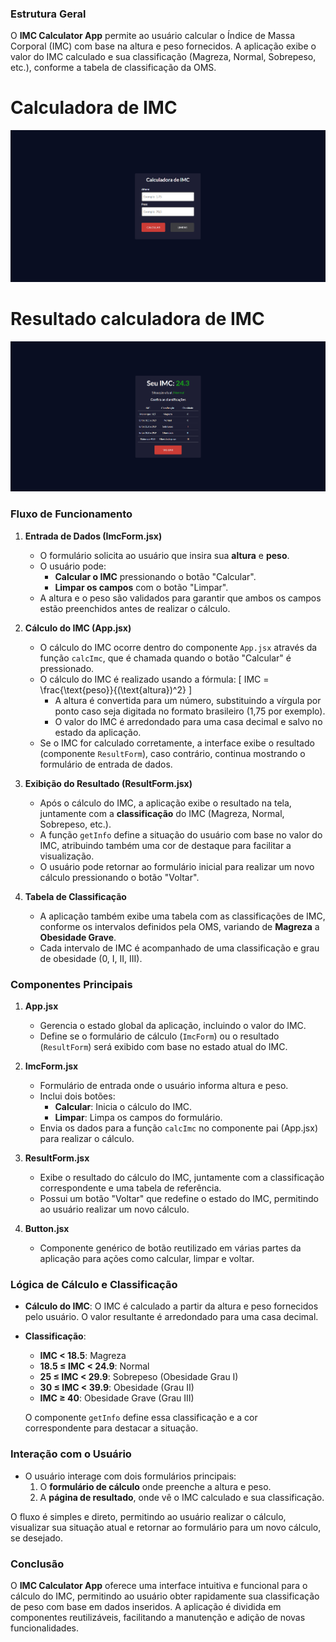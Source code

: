 ### **Estrutura Geral**
O **IMC Calculator App** permite ao usuário calcular o Índice de Massa Corporal (IMC) com base na altura e peso fornecidos. A aplicação exibe o valor do IMC calculado e sua classificação (Magreza, Normal, Sobrepeso, etc.), conforme a tabela de classificação da OMS.

# Calculadora de IMC
![calc-imc-image](./public/calc-imc-image.png)

# Resultado calculadora de IMC
![calc-imc-image](./public/calc-imc-image2.png)

### **Fluxo de Funcionamento**

1. **Entrada de Dados (ImcForm.jsx)**
   - O formulário solicita ao usuário que insira sua **altura** e **peso**. 
   - O usuário pode:
     - **Calcular o IMC** pressionando o botão "Calcular".
     - **Limpar os campos** com o botão "Limpar".
   - A altura e o peso são validados para garantir que ambos os campos estão preenchidos antes de realizar o cálculo.

2. **Cálculo do IMC (App.jsx)**
   - O cálculo do IMC ocorre dentro do componente `App.jsx` através da função `calcImc`, que é chamada quando o botão "Calcular" é pressionado. 
   - O cálculo do IMC é realizado usando a fórmula:
     \[
     IMC = \frac{\text{peso}}{(\text{altura})^2}
     \]
     - A altura é convertida para um número, substituindo a vírgula por ponto caso seja digitada no formato brasileiro (1,75 por exemplo).
     - O valor do IMC é arredondado para uma casa decimal e salvo no estado da aplicação.
   - Se o IMC for calculado corretamente, a interface exibe o resultado (componente `ResultForm`), caso contrário, continua mostrando o formulário de entrada de dados.

3. **Exibição do Resultado (ResultForm.jsx)**
   - Após o cálculo do IMC, a aplicação exibe o resultado na tela, juntamente com a **classificação** do IMC (Magreza, Normal, Sobrepeso, etc.).
   - A função `getInfo` define a situação do usuário com base no valor do IMC, atribuindo também uma cor de destaque para facilitar a visualização.
   - O usuário pode retornar ao formulário inicial para realizar um novo cálculo pressionando o botão "Voltar".

4. **Tabela de Classificação**
   - A aplicação também exibe uma tabela com as classificações de IMC, conforme os intervalos definidos pela OMS, variando de **Magreza** a **Obesidade Grave**.
   - Cada intervalo de IMC é acompanhado de uma classificação e grau de obesidade (0, I, II, III).

### **Componentes Principais**

1. **App.jsx**
   - Gerencia o estado global da aplicação, incluindo o valor do IMC.
   - Define se o formulário de cálculo (`ImcForm`) ou o resultado (`ResultForm`) será exibido com base no estado atual do IMC.

2. **ImcForm.jsx**
   - Formulário de entrada onde o usuário informa altura e peso.
   - Inclui dois botões:
     - **Calcular**: Inicia o cálculo do IMC.
     - **Limpar**: Limpa os campos do formulário.
   - Envia os dados para a função `calcImc` no componente pai (App.jsx) para realizar o cálculo.

3. **ResultForm.jsx**
   - Exibe o resultado do cálculo do IMC, juntamente com a classificação correspondente e uma tabela de referência.
   - Possui um botão "Voltar" que redefine o estado do IMC, permitindo ao usuário realizar um novo cálculo.

4. **Button.jsx**
   - Componente genérico de botão reutilizado em várias partes da aplicação para ações como calcular, limpar e voltar.

### **Lógica de Cálculo e Classificação**
- **Cálculo do IMC**: O IMC é calculado a partir da altura e peso fornecidos pelo usuário. O valor resultante é arredondado para uma casa decimal.
- **Classificação**:
  - **IMC < 18.5**: Magreza
  - **18.5 ≤ IMC < 24.9**: Normal
  - **25 ≤ IMC < 29.9**: Sobrepeso (Obesidade Grau I)
  - **30 ≤ IMC < 39.9**: Obesidade (Grau II)
  - **IMC ≥ 40**: Obesidade Grave (Grau III)
  
  O componente `getInfo` define essa classificação e a cor correspondente para destacar a situação.

### **Interação com o Usuário**
- O usuário interage com dois formulários principais:
  1. O **formulário de cálculo** onde preenche a altura e peso.
  2. A **página de resultado**, onde vê o IMC calculado e sua classificação.
  
O fluxo é simples e direto, permitindo ao usuário realizar o cálculo, visualizar sua situação atual e retornar ao formulário para um novo cálculo, se desejado.

### **Conclusão**
O **IMC Calculator App** oferece uma interface intuitiva e funcional para o cálculo do IMC, permitindo ao usuário obter rapidamente sua classificação de peso com base em dados inseridos. A aplicação é dividida em componentes reutilizáveis, facilitando a manutenção e adição de novas funcionalidades.
